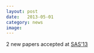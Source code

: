```yaml
---
layout: post
date:   2013-05-01
category: news
image: 
---
```


2 new papers accepted at [SAS'13](http://research.microsoft.com/en-us/events/sas2013)